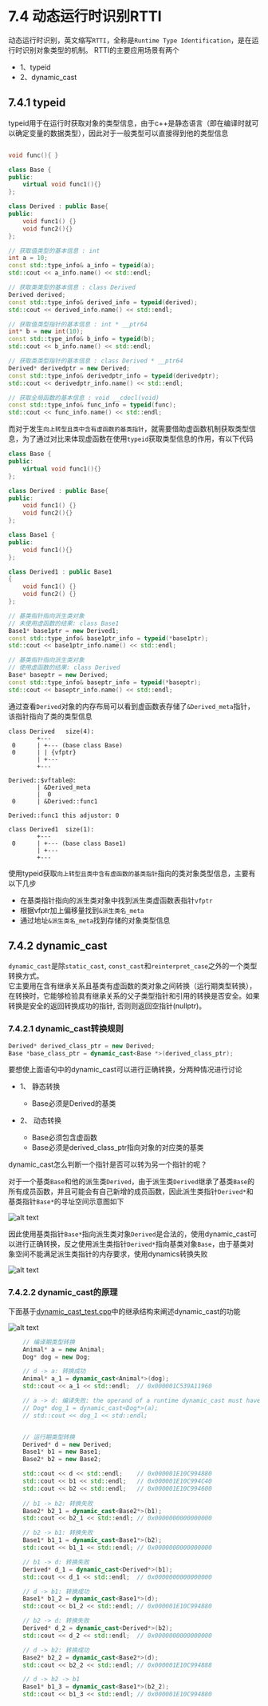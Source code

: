 # 7.4 动态运行时识别RTTI

动态运行时识别，英文缩写`RTTI`，全称是`Runtime Type Identification`，是在运行时识别对象类型的机制。
RTTI的主要应用场景有两个

- 1、typeid
- 2、dynamic_cast

## 7.4.1 typeid

typeid用于在运行时获取对象的类型信息，由于c++是静态语言（即在编译时就可以确定变量的数据类型），因此对于一般类型可以直接得到他的类型信息

```cpp

void func(){ }

class Base { 
public:
	virtual void func1(){}
};

class Derived : public Base{
public:
	void func1() {}
	void func2(){}
};

// 获取值类型的基本信息 : int
int a = 10;
const std::type_info& a_info = typeid(a);
std::cout << a_info.name() << std::endl;

// 获取类类型的基本信息 : class Derived
Derived derived;
const std::type_info& derived_info = typeid(derived);
std::cout << derived_info.name() << std::endl;

// 获取值类型指针的基本信息 : int * __ptr64
int* b = new int(10);
const std::type_info& b_info = typeid(b);
std::cout << b_info.name() << std::endl;

// 获取类类型指针的基本信息 : class Derived * __ptr64
Derived* derivedptr = new Derived;
const std::type_info& derivedptr_info = typeid(derivedptr);
std::cout << derivedptr_info.name() << std::endl;

// 获取全局函数的基本信息 : void __cdecl(void)
const std::type_info& func_info = typeid(func);
std::cout << func_info.name() << std::endl;
```

而对于发生`向上转型且类中含有虚函数的基类指针`，就需要借助虚函数机制获取类型信息，为了通过对比来体现虚函数在使用`typeid`获取类型信息的作用，有以下代码

```cpp
class Base { 
public:
	virtual void func1(){}
};

class Derived : public Base{
public:
	void func1() {}
	void func2(){}
};

class Base1 {
public:
	void func1(){}
};

class Derived1 : public Base1
{
	void func1() {}
	void func2() {}
};

// 基类指针指向派生类对象
// 未使用虚函数的结果: class Base1
Base1* base1ptr = new Derived1;
const std::type_info& base1ptr_info = typeid(*base1ptr);
std::cout << base1ptr_info.name() << std::endl;

// 基类指针指向派生类对象
// 使用虚函数的结果: class Derived
Base* baseptr = new Derived;
const std::type_info& baseptr_info = typeid(*baseptr);
std::cout << baseptr_info.name() << std::endl;
```

通过查看`Derived`对象的内存布局可以看到虚函数表存储了`&Derived_meta`指针， 该指针指向了类的类型信息

```
class Derived   size(4):
        +---
 0      | +--- (base class Base)
 0      | | {vfptr}
        | +---
        +---

Derived::$vftable@:
        | &Derived_meta
        |  0
 0      | &Derived::func1

Derived::func1 this adjustor: 0
```

```
class Derived1  size(1):
        +---
 0      | +--- (base class Base1)
        | +---
        +---
```

使用typeid获取`向上转型且类中含有虚函数的基类指针`指向的类对象类型信息，主要有以下几步

- 在基类指针指向的派生类对象中找到派生类虚函数表指针`vfptr`
- 根据vfptr加上偏移量找到`&派生类名_meta`
- 通过地址`&派生类名_meta`找到存储的对象类型信息

## 7.4.2 dynamic_cast

`dynamic_cast`是除`static_cast`, `const_cast`和`reinterpret_case`之外的一个类型转换方式。<br/>它主要用在含有继承关系且基类有虚函数的类对象之间转换（运行期类型转换），在转换时，它能够检验具有继承关系的父子类型指针和引用的转换是否安全。如果转换是安全的返回转换成功的指针, 否则则返回空指针(nullptr)。

### 7.4.2.1 dynamic_cast转换规则

```cpp
Derived* derived_class_ptr = new Derived;
Base *base_class_ptr = dynamic_cast<Base *>(derived_class_ptr);
```

要想使上面语句中的dynamic_cast可以进行正确转换，分两种情况进行讨论
- 1、 静态转换
	- Base必须是Derived的基类

- 2、 动态转换
	- Base必须包含虚函数
	- Base必须是derived_class_ptr指向对象的对应类的基类

dynamic_cast怎么判断一个指针是否可以转为另一个指针的呢？
<br/>

对于一个基类`Base`和他的派生类`Derived`，由于派生类`Derived`继承了基类`Base`的所有成员函数，并且可能会有自己新增的成员函数，因此派生类指针`Derived*`和基类指针`Base*`的寻址空间示意图如下

![alt text](./images/04_寻址空间.png)

因此使用基类指针`Base*`指向派生类对象`Derived`是合法的，使用dynamic_cast可以进行正确转换，反之使用派生类指针`Derived*`指向基类对象`Base`，由于基类对象空间不能满足派生类指针的内存要求，使用dynamics转换失败

![alt text](./images/04_合法的dynamic_cast内存示意图.png)

### 7.4.2.2 dynamic_cast的原理

下面基于[dynamic_cast_test.cpp](../../../code/cpp_primer/ch_07_多态/04_运行时类型识别/dynamic_cast_test.cpp)中的继承结构来阐述dynamic_cast的功能

![alt text](./images/04_dynamic_cast_test类UML图.png)



```cpp
	// 编译期类型转换
	Animal* a = new Animal; 
	Dog* dog = new Dog;

	// d -> a: 转换成功 
	Animal* a_1 = dynamic_cast<Animal*>(dog);
	std::cout << a_1 << std::endl;	// 0x000001C539A11960 

	// a -> d: 编译失败: the operand of a runtime dynamic_cast must have a polymorphic class type
	// Dog* dog_1 = dynamic_cast<Dog*>(a);
	// std::cout << dog_1 << std::endl;


	// 运行期类型转换
	Derived* d = new Derived;
	Base1* b1 = new Base1;
	Base2* b2 = new Base2;

	std::cout << d << std::endl;	// 0x000001E10C994880
	std::cout << b1 << std::endl;	// 0x000001E10C994C40
	std::cout << b2 << std::endl;	// 0x000001E10C994600
	
	// b1 -> b2: 转换失败 
	Base2* b2_1 = dynamic_cast<Base2*>(b1);
	std::cout << b2_1 << std::endl;	// 0x0000000000000000

	// b2 -> b1: 转换失败
	Base1* b1_1 = dynamic_cast<Base1*>(b2);
	std::cout << b1_1 << std::endl;	// 0x0000000000000000

	// b1 -> d: 转换失败
	Derived* d_1 = dynamic_cast<Derived*>(b1);
	std::cout << d_1 << std::endl;	// 0x0000000000000000

	// d -> b1: 转换成功
	Base1* b1_2 = dynamic_cast<Base1*>(d);
	std::cout << b1_2 << std::endl;	// 0x000001E10C994880

	// b2 -> d: 转换失败
	Derived* d_2 = dynamic_cast<Derived*>(b2);
	std::cout << d_2 << std::endl;	// 0x0000000000000000

	// d -> b2: 转换成功
	Base2* b2_2 = dynamic_cast<Base2*>(d);
	std::cout << b2_2 << std::endl;	// 0x000001E10C994888

	// d -> b2 -> b1
	Base1* b1_3 = dynamic_cast<Base1*>(b2_2);
	std::cout << b1_3 << std::endl;	// 0x000001E10C994880
```
